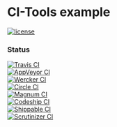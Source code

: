 # CI-Tools example 
[![license](https://img.shields.io/github/license/h-s-c/ci-tools-example.svg)](http://unlicense.org/)

### Status
[![Travis CI](https://img.shields.io/travis/h-s-c/ci-tools-example.svg?label=TravisCI)](https://travis-ci.org/h-s-c/ci-tools-example)  
[![AppVeyor CI](https://img.shields.io/appveyor/ci/h-s-c/ci-tools-example.svg?label=AppVeyorCI)](https://ci.appveyor.com/project/h-s-c/ci-tools-example)  
[![Wercker CI](https://img.shields.io/wercker/ci/56cf42bd43defb820305b2ab.svg?label=WerckerCI)](https://app.wercker.com/project/bykey/3ca6ce2f06ba3a54161d532178702151)  
[![Circle CI](https://img.shields.io/circleci/project/h-s-c/ci-tools-example.svg?label=CircleCI)](https://circleci.com/gh/h-s-c/ci-tools-example)  
[![Magnum CI](https://img.shields.io/magnumci/ci/bebbdf14f8807f4974b10a518b0abf8e.svg?label=MagnumCI)](https://magnum-ci.com/public/7b149ac1a7a5926259de/builds)  
[![Codeship CI](https://img.shields.io/codeship/1a973b40-be16-0133-da64-7e9e0e2677da/master.svg?label=CodeshipCI)](https://codeship.com/projects/136806)  
[![Shippable CI](https://img.shields.io/shippable/56cf35d41895ca44747c6530.svg?label=ShippableCI)](https://app.shippable.com/projects/56cf35d41895ca44747c6530)  
[![Scrutinizer CI](https://img.shields.io/scrutinizer/build/g/h-s-c/ci-tools-example.svg?label=ScrutinizerCI)](https://scrutinizer-ci.com/g/h-s-c/ci-tools-example)
